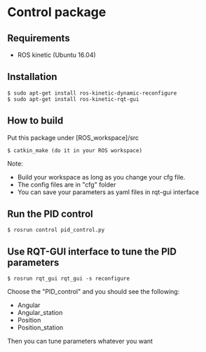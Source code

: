# Control package

## Requirements

- ROS kinetic (Ubuntu 16.04)

## Installation

```
$ sudo apt-get install ros-kinetic-dynamic-reconfigure
$ sudo apt-get install ros-kinetic-rqt-gui
```

## How to build
Put this package under [ROS_workspace]/src
```
$ catkin_make (do it in your ROS workspace)
```
Note:
- Build your workspace as long as you change your cfg file.
- The config files are in "cfg" folder
- You can save your parameters as yaml files in rqt-gui interface

## Run the PID control
```
$ rosrun control pid_control.py
```

## Use RQT-GUI interface to tune the PID parameters
```
$ rosrun rqt_gui rqt_gui -s reconfigure
```
Choose the "PID_control" and you should see the following:
- Angular
- Angular_station
- Position
- Position_station

Then you can tune parameters whatever you want